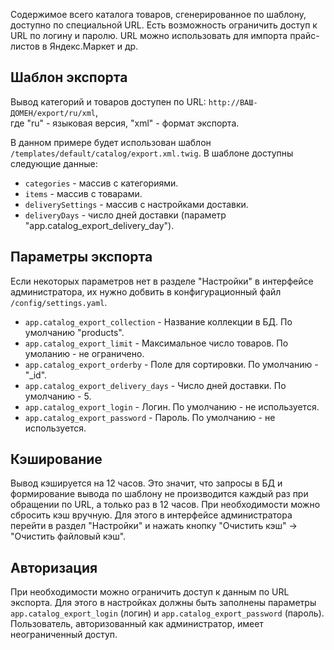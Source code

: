 Содержимое всего каталога товаров, сгенерированное по шаблону, доступно по специальной URL. Есть возможность ограничить доступ к URL по логину и паролю. URL можно использовать для импорта прайс-листов в Яндекс.Маркет и др.

## Шаблон экспорта

Вывод категорий и товаров доступен по URL: ``http://ВАШ-ДОМЕН/export/ru/xml``,  
где "ru" - языковая версия, "xml" - формат экспорта.

В данном примере будет использован шаблон ``/templates/default/catalog/export.xml.twig``. В шаблоне доступны следующие данные:

- ``categories`` - массив с категориями.
- ``items`` - массив с товарами.
- ``deliverySettings`` - массив с настройками доставки.
- ``deliveryDays`` - число дней доставки (параметр "app.catalog_export_delivery_day").

## Параметры экспорта

Если некоторых параметров нет в разделе "Настройки" в интерфейсе администратора, их нужно добвить в конфигурационный файл ``/config/settings.yaml``.

- ``app.catalog_export_collection`` - Название коллекции в БД. По умолчанию "products".
- ``app.catalog_export_limit`` - Максимальное число товаров. По умоланию - не ограничено.
- ``app.catalog_export_orderby`` - Поле для сортировки. По умолчанию - "_id".
- ``app.catalog_export_delivery_days`` - Число дней доставки. По умолчанию - 5.
- ``app.catalog_export_login`` - Логин. По умолчанию - не используется.
- ``app.catalog_export_password`` - Пароль. По умолчанию - не используется.

## Кэширование

Вывод кэшируется на 12 часов. Это значит, что запросы в БД и формирование вывода по шаблону не производится каждый раз при обращении по URL, а только раз в 12 часов.
При необходимости можно сбросить кэш вручную. Для этого в интерфейсе администратора перейти в раздел "Настройки" и нажать кнопку "Очистить кэш" -> "Очистить файловый кэш".

## Авторизация

При необходимости можно ограничить доступ к данным по URL экспорта. Для этого в настройках должны быть заполнены параметры ``app.catalog_export_login`` (логин) и ``app.catalog_export_password`` (пароль).
Пользователь, авторизованный как администратор, имеет неограниченный доступ.
